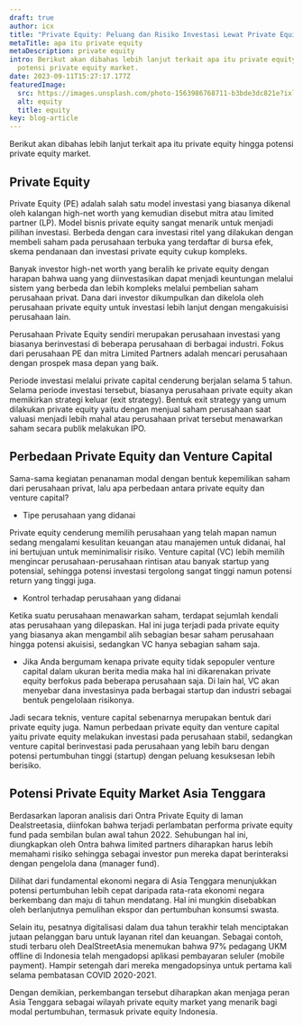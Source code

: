 ```yaml
---
draft: true
author: icx
title: "Private Equity: Peluang dan Risiko Investasi Lewat Private Equity"
metaTitle: apa itu private equity
metaDescription: private equity
intro: Berikut akan dibahas lebih lanjut terkait apa itu private equity hingga
  potensi private equity market.
date: 2023-09-11T15:27:17.177Z
featuredImage:
  src: https://images.unsplash.com/photo-1563986768711-b3bde3dc821e?ixlib=rb-4.0.3&ixid=M3wxMjA3fDB8MHxwaG90by1wYWdlfHx8fGVufDB8fHx8fA%3D%3D&auto=format&fit=crop&w=868&q=80
  alt: equity
  title: equity
key: blog-article
---
```

<!--StartFragment-->

Berikut akan dibahas lebih lanjut terkait apa itu private equity hingga potensi private equity market.

## Private Equity 

Private Equity (PE) adalah salah satu model investasi yang biasanya dikenal oleh kalangan high-net worth yang kemudian disebut mitra atau limited partner (LP). Model bisnis private equity sangat menarik untuk menjadi pilihan investasi. Berbeda dengan cara investasi ritel yang dilakukan dengan membeli saham pada perusahaan terbuka yang terdaftar di bursa efek, skema pendanaan dan investasi private equity cukup kompleks. 

Banyak investor high-net worth yang beralih ke private equity dengan harapan bahwa uang yang diinvestasikan dapat menjadi keuntungan melalui sistem yang berbeda dan lebih kompleks melalui pembelian saham perusahaan privat. Dana dari investor dikumpulkan dan dikelola oleh perusahaan private equity untuk investasi lebih lanjut dengan mengakuisisi perusahaan lain. 

Perusahaan Private Equity sendiri merupakan perusahaan investasi yang biasanya berinvestasi di beberapa perusahaan di berbagai industri. Fokus dari perusahaan PE dan mitra Limited Partners adalah mencari perusahaan dengan prospek masa depan yang baik. 

Periode investasi melalui private capital cenderung berjalan selama 5 tahun. Selama periode investasi tersebut, biasanya perusahaan private equity akan memikirkan strategi keluar (exit strategy). Bentuk exit strategy yang umum dilakukan private equity yaitu dengan menjual saham perusahaan saat valuasi menjadi lebih mahal atau perusahaan privat tersebut menawarkan saham secara publik melakukan IPO.

## Perbedaan Private Equity dan Venture Capital

Sama-sama kegiatan penanaman modal dengan bentuk kepemilikan saham dari perusahaan privat, lalu apa perbedaan antara private equity dan venture capital?

* Tipe perusahaan yang didanai

Private equity cenderung memilih perusahaan yang telah mapan namun sedang mengalami kesulitan keuangan atau manajemen untuk didanai, hal ini bertujuan untuk meminimalisir risiko. Venture capital (VC) lebih memilih mengincar perusahaan-perusahaan rintisan atau banyak startup yang potensial, sehingga potensi investasi tergolong sangat tinggi namun potensi return yang tinggi juga.

* Kontrol terhadap perusahaan yang didanai

Ketika suatu perusahaan menawarkan saham, terdapat sejumlah kendali atas perusahaan yang dilepaskan. Hal ini juga terjadi pada private equity yang biasanya akan mengambil alih sebagian besar saham perusahaan hingga potensi akuisisi, sedangkan VC hanya sebagian saham saja. 

* Jika Anda bergumam kenapa private equity tidak sepopuler venture capital dalam ukuran berita media maka hal ini dikarenakan private equity berfokus pada beberapa perusahaan saja. Di lain hal, VC akan menyebar dana investasinya pada berbagai startup dan industri sebagai bentuk pengelolaan risikonya. 

Jadi secara teknis, venture capital sebenarnya merupakan bentuk dari private equity juga. Namun perbedaan private equity dan venture capital yaitu private equity melakukan investasi pada perusahaan stabil, sedangkan venture capital berinvestasi pada perusahaan yang lebih baru dengan potensi pertumbuhan tinggi (startup) dengan peluang kesuksesan lebih berisiko.

## Potensi Private Equity Market Asia Tenggara

Berdasarkan laporan analisis dari Ontra Private Equity di laman Dealstreetasia, diinfokan bahwa terjadi perlambatan performa private equity fund pada sembilan bulan awal tahun 2022. Sehubungan hal ini, diungkapkan oleh Ontra bahwa limited partners diharapkan harus lebih memahami risiko sehingga sebagai investor pun mereka dapat berinteraksi dengan pengelola dana (manager fund). 

Dilihat dari fundamental ekonomi negara di Asia Tenggara menunjukkan potensi pertumbuhan lebih cepat daripada rata-rata ekonomi negara berkembang dan maju di tahun mendatang. Hal ini mungkin disebabkan oleh berlanjutnya pemulihan ekspor dan pertumbuhan konsumsi swasta.

Selain itu, pesatnya digitalisasi dalam dua tahun terakhir telah menciptakan jutaan pelanggan baru untuk layanan ritel dan keuangan. Sebagai contoh, studi terbaru oleh DealStreetAsia menemukan bahwa 97% pedagang UKM offline di Indonesia telah mengadopsi aplikasi pembayaran seluler (mobile payment). Hampir setengah dari mereka mengadopsinya untuk pertama kali selama pembatasan COVID 2020-2021.

Dengan demikian, perkembangan tersebut diharapkan akan menjaga peran Asia Tenggara sebagai wilayah private equity market yang menarik bagi modal pertumbuhan, termasuk private equity Indonesia. 



<!--EndFragment-->
